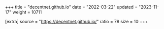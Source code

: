 +++
title = "decentnet.github.io"
date = "2022-03-22"
updated = "2023-11-17"
weight = 10711

[extra]
source = "https://decentnet.github.io/"
ratio = 78
size = 10
+++
